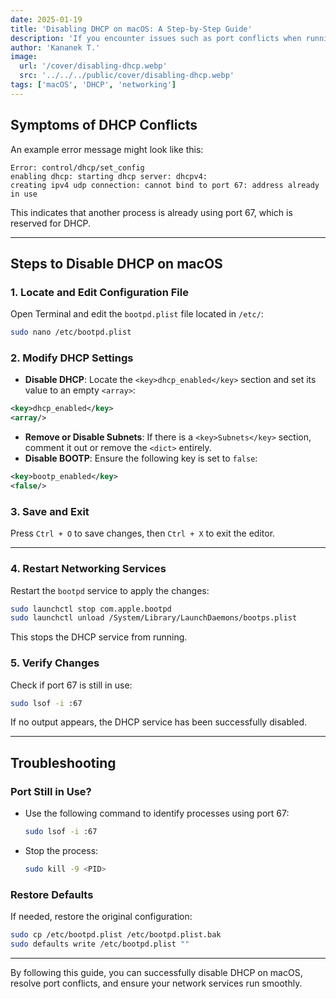 ```yaml
---
date: 2025-01-19
title: 'Disabling DHCP on macOS: A Step-by-Step Guide'
description: 'If you encounter issues such as port conflicts when running a DHCP server on macOS, you might need to disable the built-in DHCP service. This guide walks you through the process of disabling DHCP using the `bootpd.plist` configuration file.'
author: 'Kananek T.'
image:
  url: '/cover/disabling-dhcp.webp'
  src: '../../../public/cover/disabling-dhcp.webp'
tags: ['macOS', 'DHCP', 'networking']
---
```


## Symptoms of DHCP Conflicts

An example error message might look like this:

```
Error: control/dhcp/set_config
enabling dhcp: starting dhcp server: dhcpv4:
creating ipv4 udp connection: cannot bind to port 67: address already in use
```

This indicates that another process is already using port 67, which is reserved for DHCP.

---

## Steps to Disable DHCP on macOS

### 1. **Locate and Edit Configuration File**

Open Terminal and edit the `bootpd.plist` file located in `/etc/`:

```bash
sudo nano /etc/bootpd.plist
```

### 2. **Modify DHCP Settings**

- **Disable DHCP**: Locate the `<key>dhcp_enabled</key>` section and set its value to an empty `<array>`:

```xml
<key>dhcp_enabled</key>
<array/>
```

- **Remove or Disable Subnets**: If there is a `<key>Subnets</key>` section, comment it out or remove the `<dict>` entirely.
- **Disable BOOTP**: Ensure the following key is set to `false`:

```xml
<key>bootp_enabled</key>
<false/>
```

### 3. **Save and Exit**

Press `Ctrl + O` to save changes, then `Ctrl + X` to exit the editor.

---

### 4. **Restart Networking Services**

Restart the `bootpd` service to apply the changes:

```bash
sudo launchctl stop com.apple.bootpd
sudo launchctl unload /System/Library/LaunchDaemons/bootps.plist
```

This stops the DHCP service from running.

### 5. **Verify Changes**

Check if port 67 is still in use:

```bash
sudo lsof -i :67
```

If no output appears, the DHCP service has been successfully disabled.

---

## Troubleshooting

### Port Still in Use?

- Use the following command to identify processes using port 67:
  ```bash
  sudo lsof -i :67
  ```
- Stop the process:
  ```bash
  sudo kill -9 <PID>
  ```

### Restore Defaults

If needed, restore the original configuration:

```bash
sudo cp /etc/bootpd.plist /etc/bootpd.plist.bak
sudo defaults write /etc/bootpd.plist ""
```

---

By following this guide, you can successfully disable DHCP on macOS, resolve port conflicts, and ensure your network services run smoothly.
